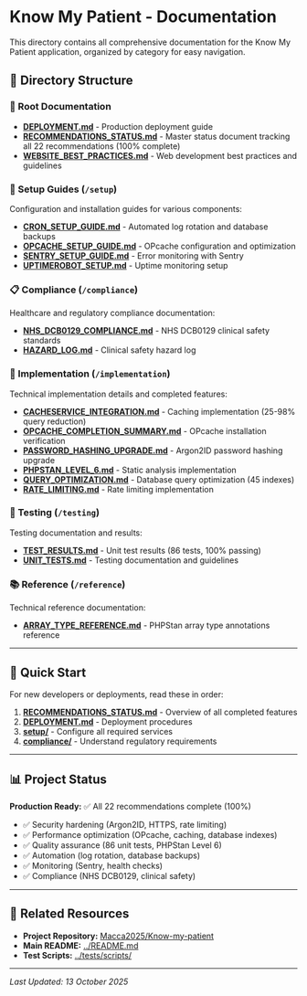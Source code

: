 # Know My Patient - Documentation

This directory contains all comprehensive documentation for the Know My Patient application, organized by category for easy navigation.

## 📁 Directory Structure

### 📄 Root Documentation
- **[DEPLOYMENT.md](DEPLOYMENT.md)** - Production deployment guide
- **[RECOMMENDATIONS_STATUS.md](RECOMMENDATIONS_STATUS.md)** - Master status document tracking all 22 recommendations (100% complete)
- **[WEBSITE_BEST_PRACTICES.md](WEBSITE_BEST_PRACTICES.md)** - Web development best practices and guidelines

### 🔧 Setup Guides (`/setup`)
Configuration and installation guides for various components:
- **[CRON_SETUP_GUIDE.md](setup/CRON_SETUP_GUIDE.md)** - Automated log rotation and database backups
- **[OPCACHE_SETUP_GUIDE.md](setup/OPCACHE_SETUP_GUIDE.md)** - OPcache configuration and optimization
- **[SENTRY_SETUP_GUIDE.md](setup/SENTRY_SETUP_GUIDE.md)** - Error monitoring with Sentry
- **[UPTIMEROBOT_SETUP.md](setup/UPTIMEROBOT_SETUP.md)** - Uptime monitoring setup

### 📋 Compliance (`/compliance`)
Healthcare and regulatory compliance documentation:
- **[NHS_DCB0129_COMPLIANCE.md](compliance/NHS_DCB0129_COMPLIANCE.md)** - NHS DCB0129 clinical safety standards
- **[HAZARD_LOG.md](compliance/HAZARD_LOG.md)** - Clinical safety hazard log

### 🔨 Implementation (`/implementation`)
Technical implementation details and completed features:
- **[CACHESERVICE_INTEGRATION.md](implementation/CACHESERVICE_INTEGRATION.md)** - Caching implementation (25-98% query reduction)
- **[OPCACHE_COMPLETION_SUMMARY.md](implementation/OPCACHE_COMPLETION_SUMMARY.md)** - OPcache installation verification
- **[PASSWORD_HASHING_UPGRADE.md](implementation/PASSWORD_HASHING_UPGRADE.md)** - Argon2ID password hashing upgrade
- **[PHPSTAN_LEVEL_6.md](implementation/PHPSTAN_LEVEL_6.md)** - Static analysis implementation
- **[QUERY_OPTIMIZATION.md](implementation/QUERY_OPTIMIZATION.md)** - Database query optimization (45 indexes)
- **[RATE_LIMITING.md](implementation/RATE_LIMITING.md)** - Rate limiting implementation

### 🧪 Testing (`/testing`)
Testing documentation and results:
- **[TEST_RESULTS.md](testing/TEST_RESULTS.md)** - Unit test results (86 tests, 100% passing)
- **[UNIT_TESTS.md](testing/UNIT_TESTS.md)** - Testing documentation and guidelines

### 📚 Reference (`/reference`)
Technical reference documentation:
- **[ARRAY_TYPE_REFERENCE.md](reference/ARRAY_TYPE_REFERENCE.md)** - PHPStan array type annotations reference

---

## 🚀 Quick Start

For new developers or deployments, read these in order:

1. **[RECOMMENDATIONS_STATUS.md](RECOMMENDATIONS_STATUS.md)** - Overview of all completed features
2. **[DEPLOYMENT.md](DEPLOYMENT.md)** - Deployment procedures
3. **[setup/](setup/)** - Configure all required services
4. **[compliance/](compliance/)** - Understand regulatory requirements

---

## 📊 Project Status

**Production Ready:** ✅ All 22 recommendations complete (100%)

- ✅ Security hardening (Argon2ID, HTTPS, rate limiting)
- ✅ Performance optimization (OPcache, caching, database indexes)
- ✅ Quality assurance (86 unit tests, PHPStan Level 6)
- ✅ Automation (log rotation, database backups)
- ✅ Monitoring (Sentry, health checks)
- ✅ Compliance (NHS DCB0129, clinical safety)

---

## 🔗 Related Resources

- **Project Repository:** [Macca2025/Know-my-patient](https://github.com/Macca2025/Know-my-patient)
- **Main README:** [../README.md](../README.md)
- **Test Scripts:** [../tests/scripts/](../tests/scripts/)

---

*Last Updated: 13 October 2025*
